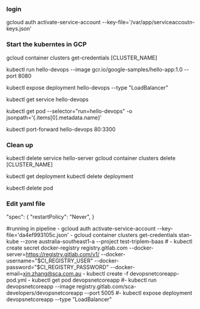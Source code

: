 ### login
gcloud auth activate-service-account --key-file='/var/app/serviceaccoutn-keys.json'

### Start the kuberntes in GCP

gcloud container clusters get-credentials [CLUSTER_NAME]

kubectl run hello-devops --image gcr.io/google-samples/hello-app:1.0 --port 8080 

kubectl expose deployment hello-devops --type "LoadBalancer"

kubectl get service hello-devops

kubectl get pod --selector="run=hello-devops" -o jsonpath='{.items[0].metadata.name}'

kubectl port-forward hello-devops 80:3300

### Clean up
kubectl delete service hello-server
gcloud container clusters delete [CLUSTER_NAME]

kubectl get deployment
kubectl delete deployment <deployment-name>

kubectl delete pod <pod-name>

### Edit yaml file
 "spec": {
        "restartPolicy": "Never",
 }
 

#running in pipeline
    - gcloud auth activate-service-account --key-file='da4ef993105c.json'
    - gcloud container clusters get-credentials stan-kube --zone australia-southeast1-a --project test-triplem-baas
    # - kubectl create secret docker-registry registry.gitlab.com --docker-server=https://registry.gitlab.com/v1/ --docker-username="$CI_REGISTRY_USER" --docker-password="$CI_REGISTRY_PASSWORD" --docker-email=xin.zhang@sca.com.au
    - kubectl create -f devopsnetcoreapp-pod.yml
    - kubectl get pod devopsnetcoreapp
    #- kubectl run devopsnetcoreapp --image registry.gitlab.com/sca-developers/devopsnetcoreapp --port 5005
    #- kubectl expose deployment devopsnetcoreapp --type "LoadBalancer"

